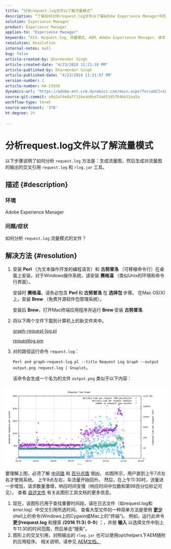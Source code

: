 ```yaml
---
title: “分析request.log文件以了解流量模式”
description: “了解如何分析request.log文件以了解Adobe Experience Manager中的流量模式。”
solution: Experience Manager
product: Experience Manager
applies-to: "Experience Manager"
keywords: “KCS、Request.log、流量模式、AEM、Adobe Experience Manager、请求日志图形”
resolution: Resolution
internal-notes: null
bug: false
article-created-by: Dharmender Singh
article-created-date: "4/23/2024 11:21:18 PM"
article-published-by: Dharmender Singh
article-published-date: "4/23/2024 11:21:57 PM"
version-number: 2
article-number: KA-23936
dynamics-url: "https://adobe-ent.crm.dynamics.com/main.aspx?forceUCI=1&pagetype=entityrecord&etn=knowledgearticle&id=c8bcc82f-c801-ef11-a1fd-6045bd026dc7"
source-git-commit: a9a2a74e8a7f116eab6bd7da053d5704bb32ea5a
workflow-type: tm+mt
source-wordcount: '370'
ht-degree: 2%

---
```


# 分析request.log文件以了解流量模式


以下步骤说明了如何分析 `request.log` 方法是：生成流量图，然后生成对流量图的输出的交叉引用 `request.log` 和 `rlog.jar` 工具。

## 描述 {#description}


### <b>环境</b>

Adobe Experience Manager



### <b>问题/症状</b>

如何分析 `request.log` 流量模式的文件？


## 解决方法 {#resolution}


1. 安装 <b>Perl </b>（为文本操作开发的编程语言）和 <b>古努普洛 </b>（可移植命令行）在桌面上安装，对于Windows操作系统，请安装 <b>赛格温 </b>（类似Unix的环境和命令行界面）。

   安装时 <b>赛格温</b>，请务必包含 <b>Perl </b>和<b> 古努普洛</b> 在 <b>选择包 </b>步骤。 在Mac OS(X)上，安装 <b>Brew </b>（免费开源软件包管理系统）。


   安装后 <b>Brew</b>，打开Mac终端应用程序并运行 <b>Brew </b>安装 <b>古努普洛</b>.
2. 将以下两个文件下载到计算机上的新文件夹中。

   [graph-request-log.pl](https://raw.githubusercontent.com/joerghoh/cq5-utils/master/scripts/request.log/graph-request-log.pl)

   [requestlog.pm](https://raw.githubusercontent.com/joerghoh/cq5-utils/master/scripts/request.log/requestlog.pm)
3. 对的路径运行命令 `request.log`： <b> </b>


   `Perl and graph-request-log.pl --title Request Log Graph --output output.png request.log | Gnuplot`。


   该命令会生成一个名为的文件 `output.png` 类似于以下内容：


![](assets/23a59622-99e7-ee11-904d-6045bd006b3d.png)

要理解上图，必须了解 [中间值](https://www.mathsisfun.com/definitions/median.html) 和 [百分点值](https://www.mathsisfun.com/data/percentiles.html) 很凶。 如图所示，用户直到上午7点左右才使用系统。 上午9点左右，车流量开始回升。 然后，在上午11:30时，流量进一步增加，请求数量激增，响应时间变慢（响应时间中位数和第98百分位标记可见）。 查看 [自述文件](https://github.com/joerghoh/cq5-utils/tree/master/scripts/request.log) 有关此图形工具文档的更多信息。

1. 现在，该图形已用于查找重要时间段，请在日志文件（如request.log和error.log）中交叉引用所选时间。 查看大型文件的一种简单方法是使用 <b>[更少](https://en.wikipedia.org/wiki/Less_%28Unix%29)</b>shell上的命令(Windows上的Cygwin或Mac上的“终端”)。 例如，运行此命令 <b>更少request.log</b> 和搜索 <b>/2016 11:3`[` 0-9`]` ：</b>，并按 <b>输入</b> 以选择文件中到上午11:30的时间范围，然后单击“搜索”。<br>
2. 图形上的交叉引用，对照输出的 `rlog.jar` 也可以使用opt/helpers下AEM随附的应用程序。 相关说明，请参见 [AEM文档。](https://experienceleague.adobe.com/en/docs/experience-manager-release-information/aem-release-updates/previous-updates/aem-previous-versions)

